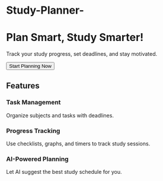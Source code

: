 # Study-Planner-
<!DOCTYPE html>
<html lang="en">
<head>
    <meta charset="UTF-8">
    <meta name="viewport" content="width=device-width, initial-scale=1.0">
    <title>Study Planner</title>
    <link rel="stylesheet" href="styles.css">
</head>
<body>
    <div class="hero">
        <h1>Plan Smart, Study Smarter!</h1>
        <p>Track your study progress, set deadlines, and stay motivated.</p>
        <div class="cta">
            <button onclick="startPlanning()">Start Planning Now</button>
        </div>
    </div>
    <div class="container">
        <h2>Features</h2>
        <div class="features">
            <div class="feature">
                <h3>Task Management</h3>
                <p>Organize subjects and tasks with deadlines.</p>
            </div>
            <div class="feature">
                <h3>Progress Tracking</h3>
                <p>Use checklists, graphs, and timers to track study sessions.</p>
            </div>
            <div class="feature">
                <h3>AI-Powered Planning</h3>
                <p>Let AI suggest the best study schedule for you.</p>
            </div>
        </div>
    </div>
    <script src="script.js"></script>
</body>
</html>

